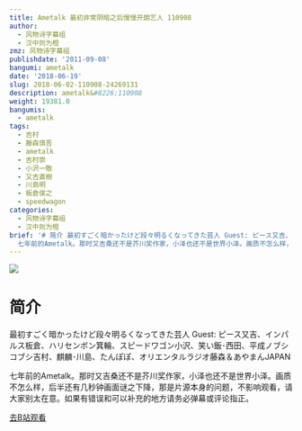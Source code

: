 ```yaml
---
title: Ametalk 最初非常阴暗之后慢慢开朗艺人 110908
author:
  - 风物诗字幕组
  - 汉中则为橙
zmz: 风物诗字幕组
publishdate: '2011-09-08'
bangumi: ametalk
date: '2018-06-19'
slug: 2018-06-02-110908-24269131
description: ametalk&#8226;110908
weight: 19381.0
bangumis:
  - ametalk
tags:
  - 吉村
  - 藤森慎吾
  - ametalk
  - 吉村崇
  - 小沢一敬
  - 又吉直樹
  - 川島明
  - 板倉俊之
  - speedwagon
categories:
  - 风物诗字幕组
  - 汉中则为橙
brief: '# 简介 最初すごく暗かったけど段々明るくなってきた芸人 Guest: ピース又吉、インパルス板倉、ハリセンボン箕輪、スピードワゴン小沢、笑い飯･西田、平成ノブシコブシ吉村、麒麟･川島、たんぽぽ、オリエンタルラジオ藤森＆あやまんJAPAN
  七年前的Ametalk。那时又吉桑还不是芥川奖作家，小泽也还不是世界小泽。画质不怎么样，后半还有几秒钟画面谜之下降，那是片源本身的问题，不影响观看，请大家别太在意。如果有错误和可以补充的地方请务必弹幕或评论指正。'
---
```

![](https://i.imgur.com/OsggUKT.jpg)
# 简介  
最初すごく暗かったけど段々明るくなってきた芸人
Guest: ピース又吉、インパルス板倉、ハリセンボン箕輪、スピードワゴン小沢、笑い飯･西田、平成ノブシコブシ吉村、麒麟･川島、たんぽぽ、オリエンタルラジオ藤森＆あやまんJAPAN

七年前的Ametalk。那时又吉桑还不是芥川奖作家，小泽也还不是世界小泽。画质不怎么样，后半还有几秒钟画面谜之下降，那是片源本身的问题，不影响观看，请大家别太在意。如果有错误和可以补充的地方请务必弹幕或评论指正。  

[去B站观看](https://www.bilibili.com/video/av24269131/)
 

